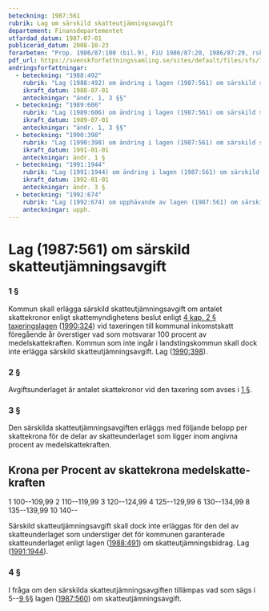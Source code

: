 ```yaml
---
beteckning: 1987:561
rubrik: Lag om särskild skatteutjämningsavgift
departement: Finansdepartementet
utfardad_datum: 1987-07-01
publicerad_datum: 2008-10-23
forarbeten: "Prop. 1986/87:100 (bil.9), FiU 1986/87:20, 1986/87:29, rskr 1986/87:343"
pdf_url: https://svenskforfattningssamling.se/sites/default/files/sfs/1987-07/SFS1987-561.pdf
andringsforfattningar:
  - beteckning: "1988:492"
    rubrik: "Lag (1988:492) om ändring i lagen (1987:561) om särskild skatteutjämningsavgift"
    ikraft_datum: 1988-07-01
    anteckningar: "ändr. 1, 3 §§"
  - beteckning: "1989:606"
    rubrik: "Lag (1989:606) om ändring i lagen (1987:561) om särskild skatteutjämningsavgift"
    ikraft_datum: 1989-07-01
    anteckningar: "ändr. 1, 3 §§"
  - beteckning: "1990:398"
    rubrik: "Lag (1990:398) om ändring i lagen (1987:561) om särskild skatteutjämningsavgift"
    ikraft_datum: 1991-01-01
    anteckningar: ändr. 1 §
  - beteckning: "1991:1944"
    rubrik: "Lag (1991:1944) om ändring i lagen (1987:561) om särskild skatteutjämningsavgift"
    ikraft_datum: 1992-01-01
    anteckningar: ändr. 3 §
  - beteckning: "1992:674"
    rubrik: "Lag (1992:674) om upphävande av lagen (1987:561) om särskild skatteutjämningsavgift"
    anteckningar: upph.
---
```


# Lag (1987:561) om särskild skatteutjämningsavgift

### 1 §

Kommun skall erlägga särskild skatteutjämningsavgift om antalet skattekronor enligt skattemyndighetens beslut enligt [4 kap. 2 § taxeringslagen](https://selex.se/eli/sfs/1990/324#kap4.2) ([1990:324](https://selex.se/eli/sfs/1990/324)) vid taxeringen till kommunal inkomstskatt föregående år överstiger vad som motsvarar 100 procent av medelskattekraften. Kommun som inte ingår i landstingskommun skall dock inte erlägga särskild skatteutjämningsavgift. Lag ([1990:398](https://selex.se/eli/sfs/1990/398)).

### 2 §

Avgiftsunderlaget är antalet skattekronor vid den taxering som avses i [1 §](#1).

### 3 §

Den särskilda skatteutjämningsavgiften erläggs med följande belopp per skattekrona för de delar av skatteunderlaget som ligger inom angivna procent av medelskattekraften.

## Krona per               Procent av skattekrona             medelskatte- kraften

1                      100--109,99 2                      110--119,99 3                      120--124,99 4                      125--129,99 6                      130--134,99 8                      135--139,99 10                      140--

Särskild skatteutjämningsavgift skall dock inte erläggas för den del av skatteunderlaget som understiger det för kommunen garanterade skatteunderlaget enligt lagen ([1988:491](https://selex.se/eli/sfs/1988/491)) om skatteutjämningsbidrag. Lag ([1991:1944](https://selex.se/eli/sfs/1991/1944)).

### 4 §

I fråga om den särskilda skatteutjämningsavgiften tillämpas vad som sägs i 5--[9 §](#9)§ lagen ([1987:560](https://selex.se/eli/sfs/1987/560)) om skatteutjämningsavgift.